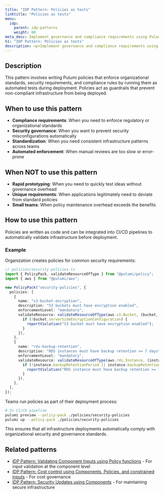 ```yaml
---
title: "IDP Pattern: Policies as tests"
linktitle: "Policies as tests"
menu:
  idp:
    parent: idp-patterns
    weight: 60
meta_desc: Implement governance and compliance requirements using Pulumi policies that run as automated tests
h1: "IDP Pattern: Policies as tests"
description: <p>Implement governance and compliance requirements using Pulumi policies that run as automated tests.</p>
---
```


## Description

This pattern involves writing Pulumi policies that enforce organizational standards, security requirements, and compliance rules by running them as automated tests during deployment. Policies act as guardrails that prevent non-compliant infrastructure from being deployed.

## When to use this pattern

- **Compliance requirements**: When you need to enforce regulatory or organizational standards
- **Security governance**: When you want to prevent security misconfigurations automatically
- **Standardization**: When you need consistent infrastructure patterns across teams
- **Automated enforcement**: When manual reviews are too slow or error-prone

## When NOT to use this pattern

- **Rapid prototyping**: When you need to quickly test ideas without governance overhead
- **Unique requirements**: When applications legitimately need to deviate from standard policies
- **Small teams**: When policy maintenance overhead exceeds the benefits

## How to use this pattern

Policies are written as code and can be integrated into CI/CD pipelines to automatically validate infrastructure before deployment.

### Example

Organization creates policies for common security requirements:

```typescript
// policies/security-policies.ts
import { PolicyPack, validateResourceOfType } from "@pulumi/policy";
import { aws } from "@pulumi/aws";

new PolicyPack("security-policies", {
  policies: [
    {
      name: "s3-bucket-encryption",
      description: "S3 buckets must have encryption enabled",
      enforcementLevel: "mandatory",
      validateResource: validateResourceOfType(aws.s3.Bucket, (bucket, args, reportViolation) => {
        if (!bucket.serverSideEncryptionConfiguration) {
          reportViolation("S3 bucket must have encryption enabled");
        }
      }),
    },
    {
      name: "rds-backup-retention",
      description: "RDS instances must have backup retention >= 7 days",
      enforcementLevel: "mandatory",
      validateResource: validateResourceOfType(aws.rds.Instance, (instance, args, reportViolation) => {
        if (!instance.backupRetentionPeriod || instance.backupRetentionPeriod < 7) {
          reportViolation("RDS instance must have backup retention >= 7 days");
        }
      }),
    },
  ],
});
```

Teams run policies as part of their deployment process:

```bash
# In CI/CD pipeline
pulumi preview --policy-pack ./policies/security-policies
pulumi up --policy-pack ./policies/security-policies
```

This ensures that all infrastructure deployments automatically comply with organizational security and governance standards.

## Related patterns

- [IDP Pattern: Validating Component Inputs using Policy functions](/docs/idp/well-architected/patterns/validating-component-inputs-using-policy-functions) - For input validation at the component level
- [IDP Pattern: Cost control using Components, Policies, and constrained inputs](/docs/idp/well-architected/patterns/cost-control-using-components-policies-constrained-inputs) - For cost governance
- [IDP Pattern: Security Updates using Components](/docs/idp/well-architected/patterns/security-updates-using-components) - For maintaining secure infrastructure
